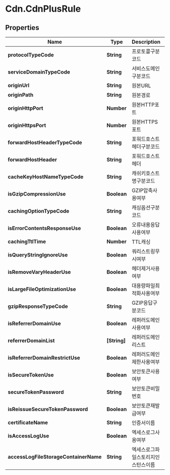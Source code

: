 # Cdn.CdnPlusRule

## Properties
Name | Type | Description | Notes
------------ | ------------- | ------------- | -------------
**protocolTypeCode** | **String** | 프로토콜구분코드 | [optional] 
**serviceDomainTypeCode** | **String** | 서비스도메인구분코드 | [optional] 
**originUrl** | **String** | 원본URL | [optional] 
**originPath** | **String** | 원본경로 | [optional] 
**originHttpPort** | **Number** | 원본HTTP포트 | [optional] 
**originHttpsPort** | **Number** | 원본HTTPS포트 | [optional] 
**forwardHostHeaderTypeCode** | **String** | 포워드호스트헤더구분코드 | [optional] 
**forwardHostHeader** | **String** | 포워드호스트헤더 | [optional] 
**cacheKeyHostNameTypeCode** | **String** | 캐쉬키호스트명구분코드 | [optional] 
**isGzipCompressionUse** | **Boolean** | GZIP압축사용여부 | [optional] 
**cachingOptionTypeCode** | **String** | 캐싱옵션구분코드 | [optional] 
**isErrorContentsResponseUse** | **Boolean** | 오류내용응답사용여부 | [optional] 
**cachingTtlTime** | **Number** | TTL캐싱 | [optional] 
**isQueryStringIgnoreUse** | **Boolean** | 쿼리스트링무시여부 | [optional] 
**isRemoveVaryHeaderUse** | **Boolean** | 헤더제거사용여부 | [optional] 
**isLargeFileOptimizationUse** | **Boolean** | 대용량파일최적화사용여부 | [optional] 
**gzipResponseTypeCode** | **String** | GZIP응답구분코드 | [optional] 
**isReferrerDomainUse** | **Boolean** | 레퍼러도메인사용여부 | [optional] 
**referrerDomainList** | **[String]** | 레퍼러도메인리스트 | [optional] 
**isReferrerDomainRestrictUse** | **Boolean** | 레퍼러도메인제한사용여부 | [optional] 
**isSecureTokenUse** | **Boolean** | 보안토큰사용여부 | [optional] 
**secureTokenPassword** | **String** | 보안토큰비밀번호 | [optional] 
**isReissueSecureTokenPassword** | **Boolean** | 보안토큰재발급여부 | [optional] 
**certificateName** | **String** | 인증서이름 | [optional] 
**isAccessLogUse** | **Boolean** | 엑세스로그사용여부 | [optional] 
**accessLogFileStorageContainerName** | **String** | 엑세스로그파일스토리지인스턴스이름 | [optional] 



